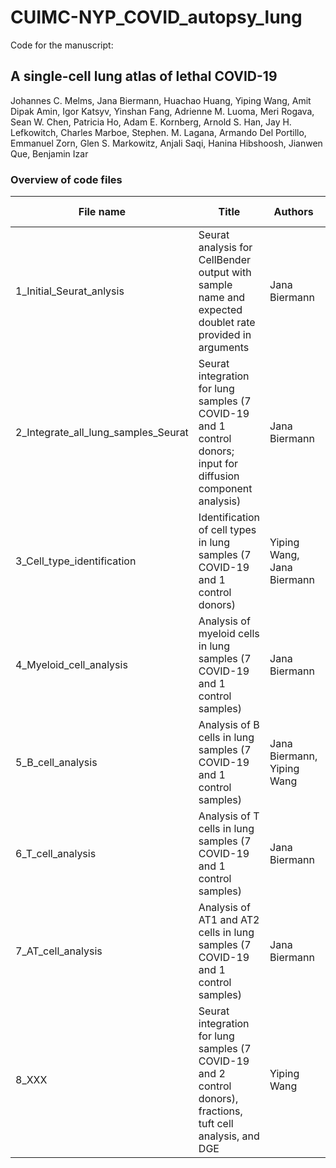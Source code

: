 # CUIMC-NYP_COVID_autopsy_lung

Code for the manuscript:
## A single-cell lung atlas of lethal COVID-19 
Johannes C. Melms, Jana Biermann, Huachao Huang, Yiping Wang, Amit Dipak Amin, Igor Katsyv, Yinshan Fang, Adrienne M. Luoma, Meri Rogava, Sean W. Chen, Patricia Ho, Adam E. Kornberg, Arnold S. Han, Jay H. Lefkowitch, Charles Marboe, Stephen. M. Lagana, Armando Del Portillo, Emmanuel Zorn, Glen S. Markowitz, Anjali Saqi, Hanina Hibshoosh, Jianwen  Que, Benjamin Izar


### Overview of code files
File name	| Title |	Authors |	Input |	Output | Figures/tables generated
--- | --- | --- | --- | --- | ---
1_Initial_Seurat_anlysis |	Seurat analysis for CellBender output with sample name and expected doublet rate provided in arguments |	Jana Biermann |	CellBender output (filtered.h5) |	RDS file of individual Seurat object |	-
2_Integrate_all_lung_samples_Seurat |	Seurat integration for lung samples (7 COVID-19 and 1 control donors; input for diffusion component analysis) |	Jana Biermann |	RDS files of individual Seurat objects |	RDS file of integrated Seurat object (8 donors) |	-
3_Cell_type_identification |	Identification of cell types in lung samples (7 COVID-19 and 1 control donors) |	Yiping Wang, Jana Biermann |	RDS file of integrated Seurat object (8 donors) |	RDS file of integrated Seurat object with cell type assignment (8 donors) |	-
4_Myeloid_cell_analysis |	Analysis of myeloid cells in lung samples (7 COVID-19 and 1 control samples) |	Jana Biermann | RDS file of integrated Seurat object with cell type assignment (8 donors) |	- | Figure 2abd, Extended Data Figure 2, Extended Data Table 2 and 3
5_B_cell_analysis |	Analysis of B cells in lung samples (7 COVID-19 and 1 control samples) | Jana Biermann, Yiping Wang |	RDS file of integrated Seurat object with cell type assignment (8 donors) |	- | Figure2efh, Extended Data Figure 3acdf, Extended Data Table 4
6_T_cell_analysis |	Analysis of T cells in lung samples (7 COVID-19 and 1 control samples) | Jana Biermann | RDS file of integrated Seurat object with cell type assignment (8 donors) |	- | Figure 2ij
7_AT_cell_analysis | Analysis of AT1 and AT2 cells in lung samples (7 COVID-19 and 1 control samples) | Jana Biermann |	RDS file of integrated Seurat object with cell type assignment (8 donors) |	- | Figure 3f, Extended Data Figure 4a-k
8_XXX |	Seurat integration for lung samples (7 COVID-19 and 2 control donors), fractions, tuft cell analysis, and DGE |	Yiping Wang |	RDS files of individual Seurat objects | RDS file of integrated Seurat object with cell type assignment (9 donors) | - | Figure 1cdefgh, Extended Data Figure 1, Figure 3cdehi, Extended Data Figure 5, Extended Data Table 5
